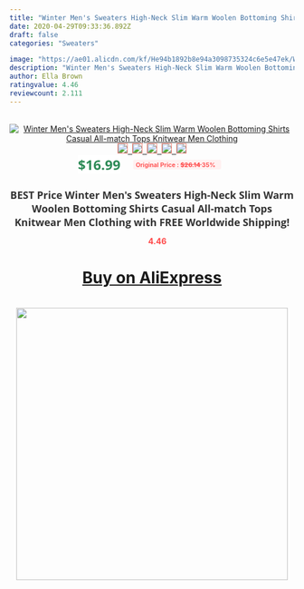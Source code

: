 ```yaml
---
title: "Winter Men's Sweaters High-Neck Slim Warm Woolen Bottoming Shirts Casual All-match Tops Knitwear Men Clothing"
date: 2020-04-29T09:33:36.892Z
draft: false
categories: "Sweaters"

image: "https://ae01.alicdn.com/kf/He94b1892b8e94a3098735324c6e5e47ek/Winter-Men-s-Sweaters-High-Neck-Slim-Warm-Woolen-Bottoming-Shirts-Casual-All-match-Tops-Knitwear.jpg"
description: "Winter Men's Sweaters High-Neck Slim Warm Woolen Bottoming Shirts Casual All-match Tops Knitwear Men Clothing"
author: Ella Brown
ratingvalue: 4.46
reviewcount: 2.111
---
```

<br>
<div style="text-align: center;">
<a href="https://s.click.aliexpress.com/e/_9Is6rx" target="_blank" rel="nofollow noopener noreferrer"><img alt="Winter Men's Sweaters High-Neck Slim Warm Woolen Bottoming Shirts Casual All-match Tops Knitwear Men Clothing" class="magnifier-image" src="https://ae01.alicdn.com/kf/He94b1892b8e94a3098735324c6e5e47ek/Winter-Men-s-Sweaters-High-Neck-Slim-Warm-Woolen-Bottoming-Shirts-Casual-All-match-Tops-Knitwear.jpg_640x640.jpg">
<br>
<img style="border:1px solid salmon" src="https://ae01.alicdn.com/kf/He94b1892b8e94a3098735324c6e5e47ek/Winter-Men-s-Sweaters-High-Neck-Slim-Warm-Woolen-Bottoming-Shirts-Casual-All-match-Tops-Knitwear.jpg_120x120.jpg">&nbsp;&nbsp;<img style="border:1px solid salmon" src="https://ae01.alicdn.com/kf/H225649b1b01a4e379fe72a8e5b3a1173y/Winter-Men-s-Sweaters-High-Neck-Slim-Warm-Woolen-Bottoming-Shirts-Casual-All-match-Tops-Knitwear.jpg_120x120.jpg">&nbsp;&nbsp;<img style="border:1px solid salmon" src="https://ae01.alicdn.com/kf/Hac27d9d1cd474540a8d7e5dc6eea9f3ev/Winter-Men-s-Sweaters-High-Neck-Slim-Warm-Woolen-Bottoming-Shirts-Casual-All-match-Tops-Knitwear.jpg_120x120.jpg">&nbsp;&nbsp;<img style="border:1px solid salmon" src="https://ae01.alicdn.com/kf/H667eb1dcdcf242359a87b78f3649fa25x/Winter-Men-s-Sweaters-High-Neck-Slim-Warm-Woolen-Bottoming-Shirts-Casual-All-match-Tops-Knitwear.jpg_120x120.jpg">&nbsp;&nbsp;<img style="border:1px solid salmon" src="https://ae01.alicdn.com/kf/Hc7983fa8fb064f2b9d3e3fc41850ff76I/Winter-Men-s-Sweaters-High-Neck-Slim-Warm-Woolen-Bottoming-Shirts-Casual-All-match-Tops-Knitwear.jpg_120x120.jpg"></a></div><br0>
<div style="text-align: center;"><span style="background-color: white; border: 0px; box-sizing: border-box; color: seagreen; display: inline-block; font-family: &quot;open sans&quot; , &quot;arial&quot; , &quot;helvetica&quot; , sans-serif , &quot;heiti&quot;; font-size: 24px; font-stretch: inherit; font-weight: 700; line-height: inherit; margin: 0px 10px 0px 0px; padding: 0px; vertical-align: middle;">$16.99 </span>
<span style="background: rgb(255 , 241 , 241); border-radius: 3px; border: 0px; box-sizing: border-box; color: #ff4747; display: inline-block; font-family: inherit; font-size: 12px; font-stretch: inherit; font-style: inherit; font-variant: inherit; font-weight: 600; line-height: inherit; margin: 0px; padding: 2px 5px; transform: scale(0.9); vertical-align: middle;">Original Price : <b style="text-decoration: line-through;">$26.14 </b> 35%&nbsp;&nbsp;</span></div>
<h1 style="color: #333333; display: inline-block; font-family: &quot;open sans&quot; , &quot;arial&quot; , &quot;helvetica&quot; , sans-serif , &quot;heiti&quot;; font-size: 18px; font-stretch: inherit; font-weight: 700; text-align: center;">BEST Price Winter Men's Sweaters High-Neck Slim Warm Woolen Bottoming Shirts Casual All-match Tops Knitwear Men Clothing with FREE Worldwide Shipping!</h1>
<div style="color: #ff4747; text-align: center;">
<img src="https://4.bp.blogspot.com/-M0ZcTcb-5uY/XleCXlxnR4I/AAAAAAAAAEc/OrjgMkXV1oMQFaCRZj5HQwOCBcu3w1FegCPcBGAYYCw/s1600/star.png" style="height: 15px;">&nbsp;<b>4.46</b></div>
<div class="button_cont" align="center"><a class="buynow_a" href="https://s.click.aliexpress.com/e/_9Is6rx" target="_blank" rel="nofollow noopener noreferrer"><H1>Buy on AliExpress</H1></a></div><br>
<div class="separator" style="clear: both; text-align: center;">
<img src="https://lh3.googleusercontent.com/-pTy5HemUv9M/XlePHvY0dAI/AAAAAAAAAE4/0nX5iRUoIWY8eMW9Dpxeirr157OZliDIgCLcBGAsYHQ/s1600/badge.gif" width="480">
</div>
